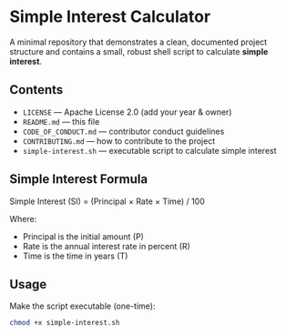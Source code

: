# Simple Interest Calculator

A minimal repository that demonstrates a clean, documented project structure
and contains a small, robust shell script to calculate **simple interest**.

## Contents

- `LICENSE` — Apache License 2.0 (add your year & owner)
- `README.md` — this file
- `CODE_OF_CONDUCT.md` — contributor conduct guidelines
- `CONTRIBUTING.md` — how to contribute to the project
- `simple-interest.sh` — executable script to calculate simple interest

## Simple Interest Formula

Simple Interest (SI) = (Principal × Rate × Time) / 100

Where:
- Principal is the initial amount (P)
- Rate is the annual interest rate in percent (R)
- Time is the time in years (T)

## Usage

Make the script executable (one-time):

```bash
chmod +x simple-interest.sh
